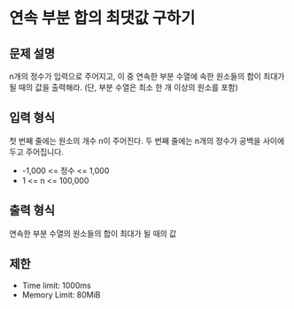 # 연속 부분 합의 최댓값 구하기

## 문제 설명
n개의 정수가 입력으로 주어지고, 이 중 연속한 부분 수열에 속한 원소들의 합이 최대가 될 때의 값을 출력해라.
(단, 부분 수열은 최소 한 개 이상의 원소를 포함)

## 입력 형식
첫 번째 줄에는 원소의 개수 n이 주어진다.
두 번째 줄에는 n개의 정수가 공백을 사이에 두고 주어집니다. 

- -1,000 <= 정수 <= 1,000
- 1 <= n <= 100,000

## 출력 형식
연속한 부분 수열의 원소들의 합이 최대가 될 때의 값 

## 제한
- Time limit: 1000ms
- Memory Limit: 80MiB
